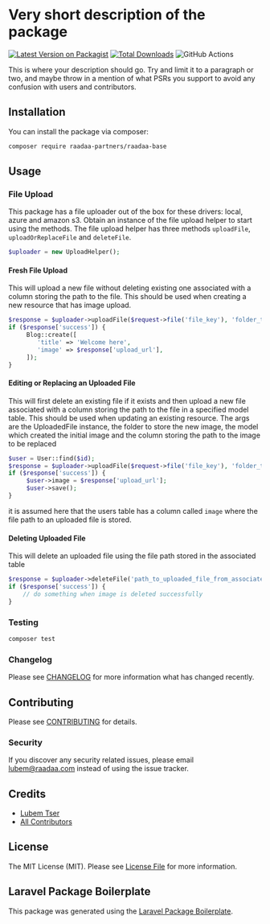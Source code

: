 # Very short description of the package

[![Latest Version on Packagist](https://img.shields.io/packagist/v/raadaa-partners/raadaa-base.svg?style=flat-square)](https://packagist.org/packages/raadaa-partners/raadaa-base)
[![Total Downloads](https://img.shields.io/packagist/dt/raadaa-partners/raadaa-base.svg?style=flat-square)](https://packagist.org/packages/raadaa-partners/raadaa-base)
![GitHub Actions](https://github.com/raadaa-partners/raadaa-base/actions/workflows/main.yml/badge.svg)

This is where your description should go. Try and limit it to a paragraph or two, and maybe throw in a mention of what PSRs you support to avoid any confusion with users and contributors.

## Installation

You can install the package via composer:

```bash
composer require raadaa-partners/raadaa-base
```

## Usage

### File Upload
This package has a file uploader out of the box for these drivers: local, azure and amazon s3. Obtain an instance of the file upload helper to start using the methods. The file upload 
helper has three methods `uploadFile`, `uploadOrReplaceFile` and `deleteFile`.
```php
$uploader = new UploadHelper();
```

#### Fresh File Upload

This will upload a new file without deleting existing one associated with a column storing the path to the file. This should be used when creating a new resource that has image upload.

```php
$response = $uploader->uploadFile($request->file('file_key'), 'folder_to_store_image');
if ($response['success']) {
     Blog::create([ 
        'title' => 'Welcome here', 
        'image' => $response['upload_url'],
     ]);
}
```
#### Editing or Replacing an Uploaded File

This will first delete an existing file if it exists and then upload a new file associated with a column storing the path to the file in a specified model table. This should be used when updating an existing resource. The args are the UploadedFile instance, the folder to store the new image,
the model which created the initial image and the column storing the path to the image to be replaced

```php
$user = User::find($id);
$response = $uploader->uploadFile($request->file('file_key'), 'folder_to_store_image', $user, 'image');
if ($response['success']) {
     $user->image = $response['upload_url'];
     $user->save();
}
```
it is assumed here that the users table has a column called `image` where the file path to an uploaded file is stored.

#### Deleting Uploaded File

This will delete an uploaded file using the file path stored in the associated table

```php
$response = $uploader->deleteFile('path_to_uploaded_file_from_associated_table_column');
if ($response['success']) {
    // do something when image is deleted successfully
}
```

### Testing

```bash
composer test
```

### Changelog

Please see [CHANGELOG](CHANGELOG.md) for more information what has changed recently.

## Contributing

Please see [CONTRIBUTING](CONTRIBUTING.md) for details.

### Security

If you discover any security related issues, please email lubem@raadaa.com instead of using the issue tracker.

## Credits

-   [Lubem Tser](https://github.com/raadaa-partners)
-   [All Contributors](../../contributors)

## License

The MIT License (MIT). Please see [License File](LICENSE.md) for more information.

## Laravel Package Boilerplate

This package was generated using the [Laravel Package Boilerplate](https://laravelpackageboilerplate.com).
